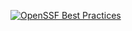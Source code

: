 [![OpenSSF Best Practices](https://www.bestpractices.dev/projects/8482/badge)](https://www.bestpractices.dev/projects/8482)
